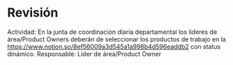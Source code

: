 # Revisión

Actividad: En la junta de coordinación diaria departamental los líderes de área/Product Owners deberán de seleccionar los productos de trabajo en la https://www.notion.so/8ef56009a3d545a1a998b4d596eaddb2 con status dinámico.
Responsable: Líder de área/Product Owner